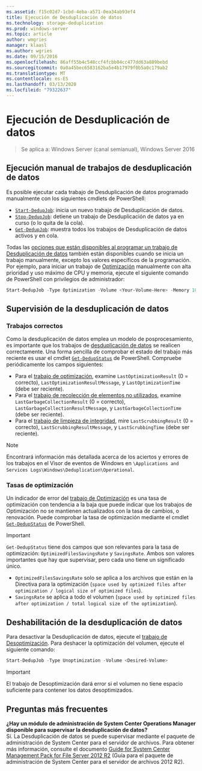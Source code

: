 ```yaml
---
ms.assetid: f15c02d7-1cbd-4eba-a571-0ea34ab93ef4
title: Ejecución de Desduplicación de datos
ms.technology: storage-deduplication
ms.prod: windows-server
ms.topic: article
author: wmgries
manager: klaasl
ms.author: wgries
ms.date: 09/15/2016
ms.openlocfilehash: 86aff55b4c548ccf4fcbb04cc477dd63a889bebd
ms.sourcegitcommit: 0a0a45bec6583162ba5e4b17979f0b5a0c179ab2
ms.translationtype: MT
ms.contentlocale: es-ES
ms.lasthandoff: 03/13/2020
ms.locfileid: "79322637"
---
```

# <a name="running-data-deduplication"></a>Ejecución de Desduplicación de datos

> Se aplica a: Windows Server (canal semianual), Windows Server 2016

## <a id="running-dedup-jobs-manually"></a>Ejecución manual de trabajos de desduplicación de datos

Es posible ejecutar cada trabajo de Desduplicación de datos programado manualmente con los siguientes cmdlets de PowerShell:
* [`Start-DedupJob`](https://technet.microsoft.com/library/hh848442.aspx): inicia un nuevo trabajo de Desduplicación de datos.
* [`Stop-DedupJob`](https://technet.microsoft.com/library/hh848439.aspx): detiene un trabajo de Desduplicación de datos ya en curso (o lo quita de la cola).
* [`Get-DedupJob`](https://technet.microsoft.com/library/hh848452.aspx): muestra todos los trabajos de Desduplicación de datos activos y en cola.

Todas las [opciones que están disponibles al programar un trabajo de Desduplicación de datos](advanced-settings.md#modifying-job-schedules-available-settings) también están disponibles cuando se inicia un trabajo manualmente, excepto los valores específicos de la programación. Por ejemplo, para iniciar un trabajo de [Optimización](understand.md#job-info-optimization) manualmente con alta prioridad y uso máximo de CPU y memoria, ejecute el siguiente comando de PowerShell con privilegios de administrador:

```PowerShell
Start-DedupJob -Type Optimization -Volume <Your-Volume-Here> -Memory 100 -Cores 100 -Priority High
```

## <a id="monitoring-dedup"></a>Supervisión de la desduplicación de datos

### <a id="monitoring-dedup-job-successes"></a>Trabajos correctos

Como la desduplicación de datos emplea un modelo de posprocesamiento, es importante que los trabajos de [desduplicación de datos](understand.md#job-info) se realicen correctamente. Una forma sencilla de comprobar el estado del trabajo más reciente es usar el cmdlet [`Get-DedupStatus`](https://technet.microsoft.com/library/hh848437.aspx) de PowerShell. Compruebe periódicamente los campos siguientes:

* Para el [trabajo de optimización](understand.md#job-info-optimization), examine `LastOptimizationResult` (0 = correcto), `LastOptimizationResultMessage`, y `LastOptimizationTime` (debe ser reciente).
* Para el [trabajo de recolección de elementos no utilizados](understand.md#job-info-gc), examine `LastGarbageCollectionResult` (0 = correcto), `LastGarbageCollectionResultMessage`, y `LastGarbageCollectionTime` (debe ser reciente).
* Para el [trabajo de limpieza de integridad](understand.md#job-info-scrubbing), mire `LastScrubbingResult` (0 = correcto), `LastScrubbingResultMessage`, y `LastScrubbingTime` (debe ser reciente).

> [!Note]  
> Encontrará información más detallada acerca de los aciertos y errores de los trabajos en el Visor de eventos de Windows en `\Applications and Services Logs\Windows\Deduplication\Operational`.

### <a id="monitoring-dedup-optimization-rates"></a>Tasas de optimización

Un indicador de error del [trabajo de Optimización](understand.md#job-info-optimization) es una tasa de optimización con tendencia a la baja que puede indicar que los trabajos de Optimización no se mantienen actualizados con la tasa de cambios, o renovación. Puede comprobar la tasa de optimización mediante el cmdlet [`Get-DedupStatus`](https://technet.microsoft.com/library/hh848437.aspx) de PowerShell.

> [!Important]
> `Get-DedupStatus` tiene dos campos que son relevantes para la tasa de optimización: `OptimizedFilesSavingsRate` y `SavingsRate`. Ambos son valores importantes que hay que supervisar, pero cada uno tiene un significado único.
> - `OptimizedFilesSavingsRate` solo se aplica a los archivos que están en la Directiva para la optimización (`space used by optimized files after optimization / logical size of optimized files`).
> - `SavingsRate` se aplica a todo el volumen (`space used by optimized files after optimization / total logical size of the optimization`).

## <a id="disabling-dedup"></a>Deshabilitación de la desduplicación de datos
Para desactivar la Desduplicación de datos, ejecute el [trabajo de Desoptimización](understand.md#job-info-unoptimization). Para deshacer la optimización del volumen, ejecute el siguiente comando:

```PowerShell
Start-DedupJob -Type Unoptimization -Volume <Desired-Volume>
```

> [!Important]  
> El trabajo de Desoptimización dará error si el volumen no tiene espacio suficiente para contener los datos desoptimizados.

## <a id="faq"></a>Preguntas más frecuentes
**¿Hay un módulo de administración de System Center Operations Manager disponible para supervisar la desduplicación de datos?**  
Sí. La Desduplicación de datos se puede supervisar mediante el paquete de administración de System Center para el servidor de archivos. Para obtener más información, consulte el documento [Guide for System Center Management Pack for File Server 2012 R2](https://download.microsoft.com/download/6/F/7/6F7A33B9-9383-48ED-9252-23C2C8AD1BDA/MPGuide_FileServer2012R2.doc) (Guía para el paquete de administración de System Center para el servidor de archivos 2012 R2).
